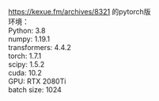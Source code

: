 https://kexue.fm/archives/8321 的pytorch版<br>
环境：<br>
Python: 3.8<br>
numpy: 1.19.1<br>
transformers: 4.4.2<br>
torch: 1.7.1<br>
scipy: 1.5.2<br>
cuda: 10.2<br>
GPU: RTX 2080Ti<br>
batch size: 1024<br>
